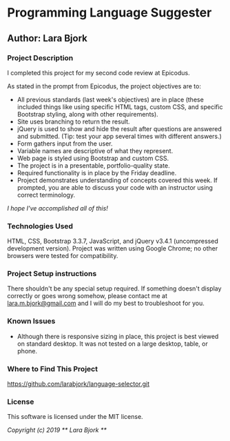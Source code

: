 # Programming Language Suggester

## Author: Lara Bjork

### Project Description
I completed this project for my second code review at Epicodus.

As stated in the prompt from Epicodus, the project objectives are to:

* All previous standards (last week's objectives) are in place (these included things like using specific HTML tags, custom CSS, and specific Bootstrap styling, along with other requirements).
* Site uses branching to return the result.
* jQuery is used to show and hide the result after questions are answered and submitted. (Tip: test your app several times with different answers.)
* Form gathers input from the user.
* Variable names are descriptive of what they represent.
* Web page is styled using Bootstrap and custom CSS.
* The project is in a presentable, portfolio-quality state.
* Required functionality is in place by the Friday deadline.
* Project demonstrates understanding of concepts covered this week. If prompted, you are able to discuss your code with an instructor using correct terminology.

_I hope I've accomplished all of this!_

### Technologies Used
HTML, CSS, Bootstrap 3.3.7, JavaScript, and jQuery v3.4.1 (uncompressed development version).
Project was written using Google Chrome; no other browsers were tested for compatibility.

### Project Setup instructions
There shouldn't be any special setup required. If something doesn't display correctly or goes wrong somehow, please contact me at <lara.m.bjork@gmail.com> and I will do my best to troubleshoot for you.

### Known Issues
* Although there is responsive sizing in place, this project is best viewed on standard desktop. It was not tested on a large desktop, table, or phone.



### Where to Find This Project
https://github.com/larabjork/language-selector.git


### License
This software is licensed under the MIT license.

_Copyright (c) 2019 ** Lara Bjork **_
